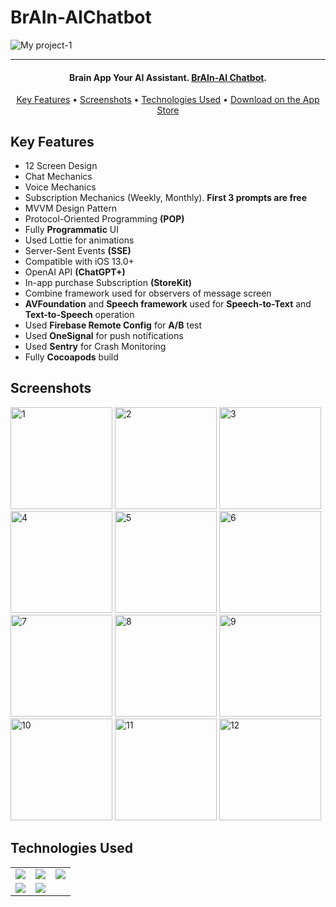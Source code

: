# BrAIn-AIChatbot
![My project-1](https://github.com/BurakEmreGundes/BrAIn-AIChatbot/assets/63010381/e9f4bd28-021e-458a-883b-64e2abd0a05d)

<hr>
<h4 align="center">Brain App
Your AI Assistant. <a href="https://github.com/BurakEmreGundes/BrAIn-AIChatbot" target="_blank">BrAIn-AI Chatbot</a>.</h4>


<p align="center">
  <a href="#key-features">Key Features</a> •
  <a href="#screenshots">Screenshots</a> •
  <a href="#technologies-used">Technologies Used</a> •
   <a href="https://apps.apple.com/app/id6445956380">Download on the App Store</a>
</p>

## Key Features

* 12 Screen Design
* Chat Mechanics
* Voice Mechanics
* Subscription Mechanics (Weekly, Monthly). <b>First 3 prompts are free</b>
* MVVM Design Pattern
* Protocol-Oriented Programming <b>(POP)</b>
* Fully <b>Programmatic</b> UI
* Used Lottie for animations
* Server-Sent Events <b>(SSE)</b>
* Compatible with iOS 13.0+
* OpenAI API <b>(ChatGPT+)</b>
* In-app purchase Subscription <b>(StoreKit)</b>
* Combine framework used for observers of message screen
* <b>AVFoundation</b> and <b>Speech framework</b> used for <b>Speech-to-Text</b> and <b>Text-to-Speech</b> operation
* Used <b>Firebase Remote Config</b> for <b>A/B</b> test
* Used <b>OneSignal</b> for push notifications
* Used <b>Sentry</b> for Crash Monitoring
* Fully <b>Cocoapods</b> build


## Screenshots
<img width="163" alt="1" src="https://github.com/BurakEmreGundes/BrAIn-AIChatbot/assets/63010381/34c3316a-5a4c-4471-86ab-d4fda468b4c7"> 
<img width="163" alt="2" src="https://github.com/BurakEmreGundes/BrAIn-AIChatbot/assets/63010381/6a39fe03-0737-4530-b0ed-71f7c6669c8e">
<img width="163" alt="3" src="https://github.com/BurakEmreGundes/BrAIn-AIChatbot/assets/63010381/15156d18-bf28-443f-90ea-31198e7385bc"> 
<img width="163" alt="4" src="https://github.com/BurakEmreGundes/BrAIn-AIChatbot/assets/63010381/65345e77-c6a7-400e-a406-96660c2131a0"> 
<img width="163" alt="5" src="https://github.com/BurakEmreGundes/BrAIn-AIChatbot/assets/63010381/0095db29-536a-4406-a3d0-4c1c1d6b8469">
<img width="163" alt="6" src="https://github.com/BurakEmreGundes/BrAIn-AIChatbot/assets/63010381/bde0e2e2-e20e-444d-b4c8-0835b5758422"> 
<img width="163" alt="7" src="https://github.com/BurakEmreGundes/BrAIn-AIChatbot/assets/63010381/8cdd4df0-2c33-49b9-8111-043468433e21"> 
<img width="163" alt="8" src="https://github.com/BurakEmreGundes/BrAIn-AIChatbot/assets/63010381/9edaf40e-e1ad-4482-8a8b-6a206304749c">
<img width="163" alt="9" src="https://github.com/BurakEmreGundes/BrAIn-AIChatbot/assets/63010381/6ea654d9-ec90-48cf-ace8-5d2d3a05f52d"> 
<img width="163" alt="10" src="https://github.com/BurakEmreGundes/BrAIn-AIChatbot/assets/63010381/6e1cacba-0741-4701-b18c-a6523f777811"> 
<img width="163" alt="11" src="https://github.com/BurakEmreGundes/BrAIn-AIChatbot/assets/63010381/11ca01da-20c0-4b77-b775-f165eb310e82"> 
<img width="163" alt="12" src="https://github.com/BurakEmreGundes/BrAIn-AIChatbot/assets/63010381/e9e19d53-1007-4139-9b47-ffa5d3835418"> 




## Technologies Used

<table style"float:right;">
  <tr>
    <td><img src="https://img.shields.io/badge/Swift-FA7343?style=for-the-badge&logo=swift&logoColor=white"/></td>
    <td><img src="https://img.shields.io/badge/Xcode-007ACC?style=for-the-badge&logo=Xcode&logoColor=white"></td>
    <td><img src="https://img.shields.io/badge/UIKit-043b5c?style=for-the-badge&logo=swift&logoColor=white"></td>
  </tr>
  <tr>
    <td><img src="https://img.shields.io/badge/GitHub-100000?style=for-the-badge&logo=github&logoColor=white"/></td>
    <td><img src="https://img.shields.io/badge/GIT-E44C30?style=for-the-badge&logo=git&logoColor=white"/></td>
  </tr>
</table>
